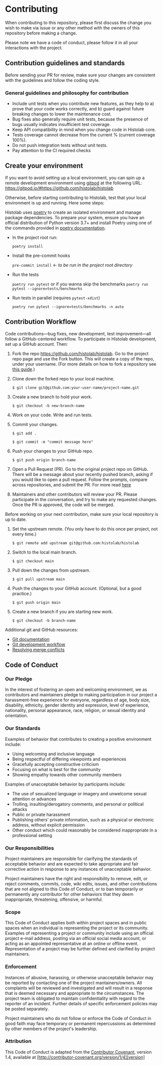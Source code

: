 # Contributing

When contributing to this repository, please first discuss the change you wish to make via issue or any other
method with the owners of this repository before making a change.

Please note we have a code of conduct, please follow it in all your interactions with the project.

## Contribution guidelines and standards
Before sending your PR for review, make sure your changes are consistent with the guidelines and follow the coding
style.

### General guidelines and philosophy for contribution
- Include unit tests when you contribute new features, as they help to a) prove that your code works correctly, and b)
  guard against future breaking changes to lower the maintenance cost.
- Bug fixes also generally require unit tests, because the presence of bugs usually indicates insufficient test
  coverage.
- Keep API compatibility in mind when you change code in Histolab core.
- Tests coverage cannot decrease from the current % (current coverage 100%).
- Do not push integration tests without unit tests.
- Pay attention to the CI required checks

## Create your environment

If you want to avoid setting up a local environment, you can spin up a remote development environment using [gitpod](https://www.gitpod.io) at the following URL: https://gitpod.io/#https://github.com/histolab/histolab

Otherwise, before starting contributing to Histolab, test that your local environment is up and running. Here some steps:

Histolab uses [poetry](https://python-poetry.org) to create an isolated environment and manage package dependencies. To prepare your system, ensure you have an official distribution of Python version 3.7+ and install Poetry using one of the commands provided in [poetry documentation](https://python-poetry.org/docs/#installation).

- In the project root run:

  `poetry install`

- Install the pre-commit hooks

   `pre-commit install` <- *to be run in the project root directory*

- Run the tests

   `poetry run pytest` or if you wanna skip the benchmarks `poetry run pytest --ignore=tests/benchmarks`

- Run tests in parallel (requires `pytest-xdist`)

   `poetry run pytest --ignore=tests/benchmarks -n auto`


## Contribution Workflow

Code contributions—bug fixes, new development, test improvement—all follow a GitHub-centered workflow. To participate
in Histolab development, set up a GitHub account. Then:

 1. Fork the repo https://github.com/histolab/histolab. Go to the project repo page and use the Fork button. This will
 create a copy of the repo, under your username. (For more details on how to fork a repository see
 [this guide](https://help.github.com/articles/fork-a-repo/).)

 2. Clone down the forked repo to your local machine.

    `$ git clone git@github.com:your-user-name/project-name.git`

 3. Create a new branch to hold your work.

    `$ git checkout -b new-branch-name`

 4. Work on your code. Write and run tests.

 5. Commit your changes.

    `$ git add .`

    `$ git commit -m "commit message here"`

 6. Push your changes to your GitHub repo.

    `$ git push origin branch-name`

 7. Open a Pull Request (PR). Go to the original project repo on GitHub. There will be a message about your recently
    pushed branch, asking if you would like to open a pull request. Follow the prompts, compare across repositories,
    and submit the PR.
    For more read [here](https://help.github.com/en/github/collaborating-with-issues-and-pull-requests/about-pull-requests)

 8. Maintainers and other contributors will review your PR. Please participate in the conversation,
    and try to make any requested changes. Once the PR is approved, the code will be merged.

Before working on your next contribution, make sure your local repository is up to date.

 1. Set the upstream remote. (You only have to do this once per project, not every time.)

    `$ git remote add upstream git@github.com:histolab/histolab`

 2. Switch to the local main branch.

    `$ git checkout main`

 3. Pull down the changes from upstream.

    `$ git pull upstream main`

 4. Push the changes to your GitHub account. (Optional, but a good practice.)

     `$ git push origin main`

 5. Create a new branch if you are starting new work.

    `$ git checkout -b branch-name`

Additional git and GitHub resources:

- [Git documentation](https://git-scm.com/documentation)
- [Git development workflow](https://docs.scipy.org/doc/numpy/dev/gitwash/development_workflow.html)
- [Resolving merge conflicts](https://help.github.com/articles/resolving-a-merge-conflict-using-the-command-line/)

## Code of Conduct

### Our Pledge

In the interest of fostering an open and welcoming environment, we as
contributors and maintainers pledge to making participation in our project a harassment-free experience for everyone,
regardless of age, body size, disability, ethnicity, gender identity and expression, level of experience, nationality,
personal appearance, race, religion, or sexual identity and orientation.

### Our Standards

Examples of behavior that contributes to creating a positive environment
include:

- Using welcoming and inclusive language
- Being respectful of differing viewpoints and experiences
- Gracefully accepting constructive criticism
- Focusing on what is best for the community
- Showing empathy towards other community members

Examples of unacceptable behavior by participants include:

- The use of sexualized language or imagery and unwelcome sexual attention or advances
- Trolling, insulting/derogatory comments, and personal or political attacks
- Public or private harassment
- Publishing others' private information, such as a physical or electronic
  address, without explicit permission
- Other conduct which could reasonably be considered inappropriate in a
  professional setting

### Our Responsibilities

Project maintainers are responsible for clarifying the standards of acceptable
behavior and are expected to take appropriate and fair corrective action in
response to any instances of unacceptable behavior.

Project maintainers have the right and responsibility to remove, edit, or
reject comments, commits, code, wiki edits, issues, and other contributions
that are not aligned to this Code of Conduct, or to ban temporarily or
permanently any contributor for other behaviors that they deem inappropriate,
threatening, offensive, or harmful.

### Scope

This Code of Conduct applies both within project spaces and in public spaces
when an individual is representing the project or its community. Examples of
representing a project or community include using an official project e-mail
address, posting via an official social media account, or acting as an appointed
representative at an online or offline event. Representation of a project may be
further defined and clarified by project maintainers.

### Enforcement

Instances of abusive, harassing, or otherwise unacceptable behavior may be
reported by contacting one of the project mantainers/owners. All
complaints will be reviewed and investigated and will result in a response that
is deemed necessary and appropriate to the circumstances. The project team is
obligated to maintain confidentiality with regard to the reporter of an incident.
Further details of specific enforcement policies may be posted separately.

Project maintainers who do not follow or enforce the Code of Conduct in good
faith may face temporary or permanent repercussions as determined by other
members of the project's leadership.

### Attribution

This Code of Conduct is adapted from the [Contributor Covenant][homepage], version 1.4,
available at [http://contributor-covenant.org/version/1/4][version]

[homepage]: http://contributor-covenant.org
[version]: http://contributor-covenant.org/version/1/4/
